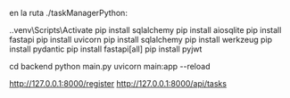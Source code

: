 en la ruta ./taskManagerPython:

.\.venv\Scripts\Activate
pip install sqlalchemy
pip install aiosqlite
pip install fastapi
pip install uvicorn
pip install sqlalchemy
pip install werkzeug
pip install pydantic
pip install fastapi[all]
pip install pyjwt

cd backend
python main.py
uvicorn main:app --reload



http://127.0.0.1:8000/register
http://127.0.0.1:8000/api/tasks